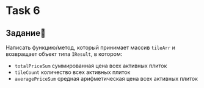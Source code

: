 # Task 6

## Задание📝

Написать функцию/метод, который принимает массив `tileArr` и возвращает объект типа `IResult`, в котором:

 * `totalPriceSum` суммированная цена всех активных плиток
 * `tileCount` количество всех активных плиток
 * `averagePriceSum` средная арифметическая цена всех активных плиток
